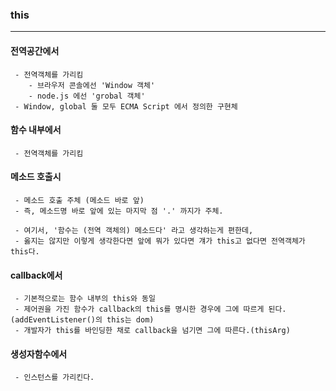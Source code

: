 ### this   
---
          
#### 전역공간에서
```
 - 전역객체를 가리킴
    - 브라우저 콘솔에선 'Window 객체'
    - node.js 에선 'grobal 객체'
 - Window, global 둘 모두 ECMA Script 에서 정의한 구현체
```

#### 함수 내부에서
````
 - 전역객체를 가리킴
````

#### 메소드 호출시
````
 - 메소드 호출 주체 (메소드 바로 앞)
 - 즉, 메소드명 바로 앞에 있는 마지막 점 '.' 까지가 주체.
       
 - 여기서, '함수는 (전역 객체의) 메소드다' 라고 생각하는게 편한데, 
 - 옳지는 않지만 이렇게 생각한다면 앞에 뭐가 있다면 걔가 this고 없다면 전역객체가 this다.
````

#### callback에서 
````
 - 기본적으로는 함수 내부의 this와 동일
 - 제어권을 가진 함수가 callback의 this를 명시한 경우에 그에 따르게 된다. (addEventListener()의 this는 dom)
 - 개발자가 this를 바인딩한 채로 callback을 넘기면 그에 따른다.(thisArg)
````

#### 생성자함수에서
````
 - 인스턴스를 가리킨다.
````